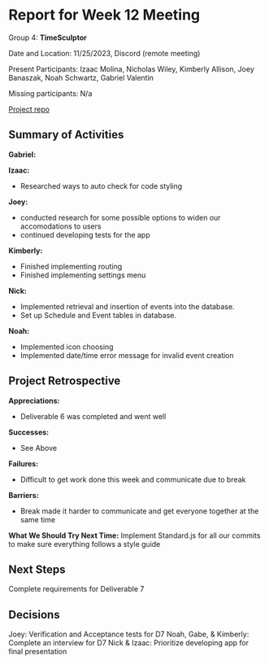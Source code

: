 # Report for Week 12 Meeting

Group 4: **TimeSculptor**

Date and Location: 11/25/2023, Discord (remote meeting)

Present Participants: Izaac Molina, Nicholas Wiley, Kimberly Allison, Joey Banaszak, Noah Schwartz, Gabriel Valentin

Missing participants: N/a

[Project repo](https://github.com/nickw409/TimeSculptor)

## **Summary of Activities**

**Gabriel:**



**Izaac:**

- Researched ways to auto check for code styling

**Joey:**

 - conducted research for some possible options to widen our accomodations to users
 - continued developing tests for the app

**Kimberly:**

 - Finished implementing routing
 - Finished implementing settings menu

**Nick:**

- Implemented retrieval and insertion of events into the database.
- Set up Schedule and Event tables in database.

**Noah:**
- Implemented icon choosing
- Implemented date/time error message for invalid event creation


## **Project Retrospective**

**Appreciations:**
- Deliverable 6 was completed and went well

**Successes:**
- See Above


**Failures:**
- Difficult to get work done this week and communicate due to break

**Barriers:**
- Break made it harder to communicate and get everyone together at the same time


**What We Should Try Next Time:**
Implement Standard.js for all our commits to make sure everything follows a style guide

## **Next Steps**
Complete requirements for Deliverable 7

## **Decisions**
Joey: Verification and Acceptance tests for D7
Noah, Gabe, & Kimberly: Complete an interview for D7
Nick & Izaac: Prioritize developing app for final presentation
